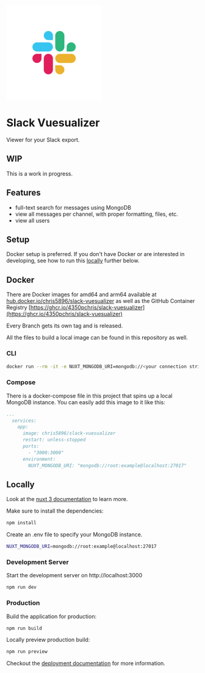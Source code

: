 <img alt="Slack" width="250" height="250" src="./Slack_Mark.svg"/>

# Slack Vuesualizer

Viewer for your Slack export.

## WIP

This is a work in progress.

## Features

* full-text search for messages using MongoDB
* view all messages per channel, with proper formatting, files, etc.
* view all users

## Setup

Docker setup is preferred. If you don't have Docker or are interested in developing, see how to run this [locally](#locally) further below.

## Docker

There are Docker images for amd64 and arm64 available at [hub.docker.io/chris5896/slack-vuesualizer](https://hub.docker.com/repository/docker/chris5896/slack-vuesualizer) as well as the GitHub Container Registry [https://ghcr.io/4350pchris/slack-vuesualizer](https://ghcr.io/4350pchris/slack-vuesualizer)

Every Branch gets its own tag and is released.

All the files to build a local image can be found in this repository as well.

### CLI

```bash
docker run --rm -it -e NUXT_MONGODB_URI=mongodb://<your connection string> -p 3000:3000 chris5896/slack-vuesualizer:latest
```

### Compose

There is a docker-compose file in this project that spins up a local MongoDB instance.
You can easily add this image to it like this:

```yaml
...
  services:
    app:
      image: chris5896/slack-vuesualizer
      restart: unless-stopped
      ports:
        - "3000:3000"
      environment:
        NUXT_MONGODB_URI: "mongodb://root:example@localhost:27017"
```

## Locally

Look at the [nuxt 3 documentation](https://v3.nuxtjs.org) to learn more.

Make sure to install the dependencies:

```bash
npm install
```

Create an .env file to specify your MongoDB instance.


```bash
NUXT_MONGODB_URI=mongodb://root:example@localhost:27017
```

### Development Server

Start the development server on http://localhost:3000

```bash
npm run dev
```

### Production

Build the application for production:

```bash
npm run build
```

Locally preview production build:

```bash
npm run preview
```

Checkout the [deployment documentation](https://v3.nuxtjs.org/guide/deploy/presets) for more information.
